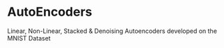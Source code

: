 # AutoEncoders

Linear, Non-Linear, Stacked & Denoising Autoencoders developed on the MNIST Dataset
